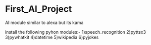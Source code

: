# First_AI_Project
AI module similar to alexa but its kama

install the following pyhon modules:-
1)speech_recognition
2)pyttsx3
3)pywhatkit
4)datetime
5)wikipedia
6)pyjokes
